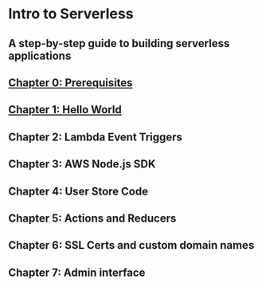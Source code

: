 # Intro to Serverless
## A step-by-step guide to building serverless applications

## [Chapter 0: Prerequisites](0-prerequisites.md)

## [Chapter 1: Hello World](1-hello-world.md)

## Chapter 2: Lambda Event Triggers

## Chapter 3: AWS Node.js SDK

## Chapter 4: User Store Code

## Chapter 5: Actions and Reducers

## Chapter 6: SSL Certs and custom domain names

## Chapter 7: Admin interface

